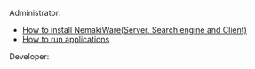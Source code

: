 Administrator:
* [How to install NemakiWare(Server, Search engine and Client) ](https://github.com/NemakiWare/NemakiWare/wiki/How-to-install-NemakiWare%28Server,-Search-engine-and-Client%29)
* [How to run applications](https://github.com/NemakiWare/NemakiWare/wiki/How-to-run-applications)

Developer: